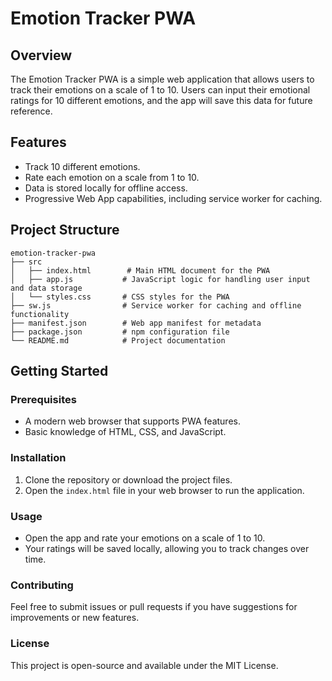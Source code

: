 # Emotion Tracker PWA

## Overview
The Emotion Tracker PWA is a simple web application that allows users to track their emotions on a scale of 1 to 10. Users can input their emotional ratings for 10 different emotions, and the app will save this data for future reference.

## Features
- Track 10 different emotions.
- Rate each emotion on a scale from 1 to 10.
- Data is stored locally for offline access.
- Progressive Web App capabilities, including service worker for caching.

## Project Structure
```
emotion-tracker-pwa
├── src
│   ├── index.html        # Main HTML document for the PWA
│   ├── app.js           # JavaScript logic for handling user input and data storage
│   └── styles.css       # CSS styles for the PWA
├── sw.js                # Service worker for caching and offline functionality
├── manifest.json        # Web app manifest for metadata
├── package.json         # npm configuration file
└── README.md            # Project documentation
```

## Getting Started

### Prerequisites
- A modern web browser that supports PWA features.
- Basic knowledge of HTML, CSS, and JavaScript.

### Installation
1. Clone the repository or download the project files.
2. Open the `index.html` file in your web browser to run the application.

### Usage
- Open the app and rate your emotions on a scale of 1 to 10.
- Your ratings will be saved locally, allowing you to track changes over time.

### Contributing
Feel free to submit issues or pull requests if you have suggestions for improvements or new features.

### License
This project is open-source and available under the MIT License.